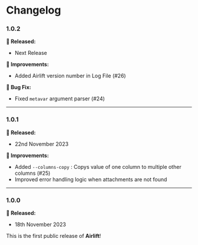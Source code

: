 # Changelog

### 1.0.2

**🎉 Released:**
- Next Release

**🔨 Improvements:**
- Added Airlift version number in Log File (#26)

**🐞 Bug Fix:**
- Fixed `metavar` argument parser (#24)

---

### 1.0.1

**🎉 Released:**
- 22nd November 2023

**🔨 Improvements:**
- Added `--columns-copy` : Copys value of one column to multiple other columns (#25)
- Improved error handling logic when attachments are not found

---

### 1.0.0
**🎉 Released:**
- 18th November 2023

This is the first public release of **Airlift**!
